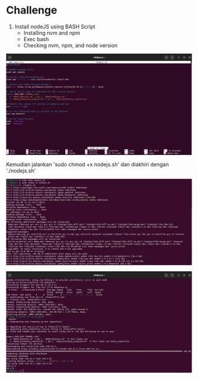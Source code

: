 # Challenge

1. Install nodeJS using BASH Script
    - Installing nvm and npm
    - Exec bash
    - Checking nvm, npm, and node version

![NodeJS Bash Script 1](screenshots/challenge-1.0.png)

Kemudian jalankan 'sudo chmod +x nodejs.sh' dan diakhiri dengan './nodejs.sh'

![NodeJS Bash Script 2](screenshots/challenge-1.1.png)

![NodeJS Bash Script 3](screenshots/challenge-1.2.png)
